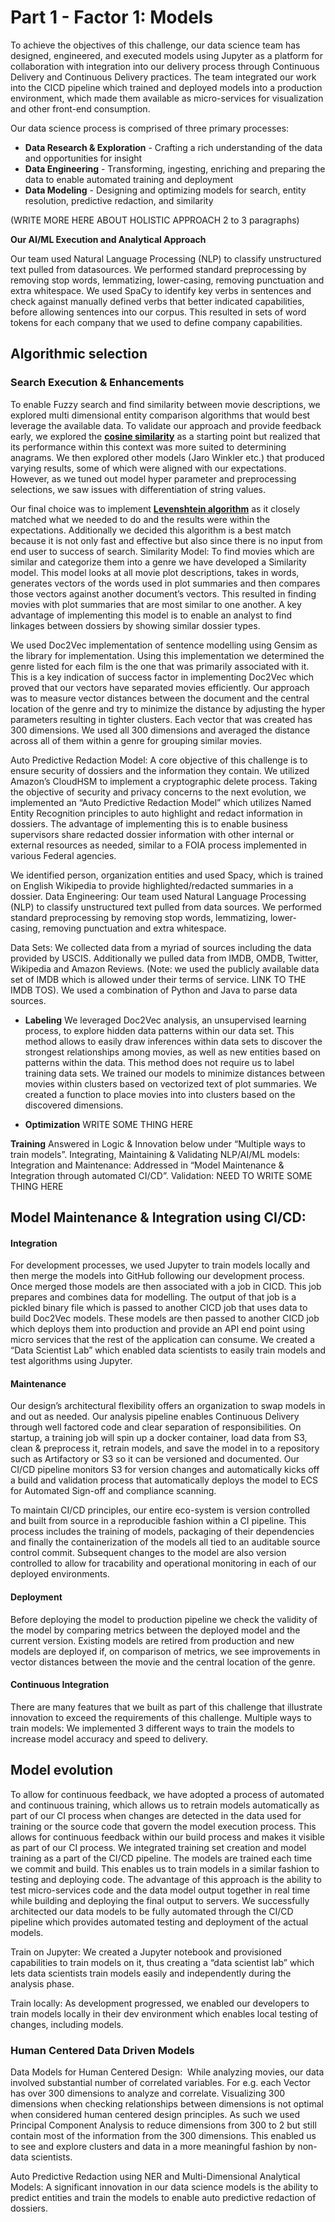 # Part 1 - Factor 1: Models

To achieve the objectives of this challenge, our data science team has designed, engineered, and executed models using Jupyter as a platform for collaboration with integration into our delivery process through Continuous Delivery and Continuous Delivery practices.  The team integrated our work into the CICD pipeline which trained and deployed models into a production environment, which made them available as micro-services for visualization and other front-end consumption.

Our data science process is comprised of three primary processes:
* __Data Research & Exploration__ - Crafting a rich understanding of the data and opportunities for insight
* __Data Engineering__ - Transforming, ingesting, enriching and preparing the data to enable automated training and deployment
* __Data Modeling__ - Designing and optimizing models for search, entity resolution, predictive redaction, and similarity


(WRITE MORE HERE ABOUT HOLISTIC APPROACH 2 to 3 paragraphs)

__Our AI/ML Execution and Analytical Approach__

Our team used Natural Language Processing (NLP) to classify unstructured text pulled from datasources. We performed standard preprocessing by removing stop words, lemmatizing, lower-casing, removing punctuation and extra whitespace. We used SpaCy to identify key verbs in sentences and check against manually defined verbs that better indicated capabilities, before allowing sentences into our corpus. This resulted in sets of word tokens for each company that we used to define company capabilities.

## Algorithmic selection

### Search Execution & Enhancements

To enable Fuzzy search and find similarity between movie descriptions, we  explored multi dimensional entity comparison algorithms that would best leverage the available data.  To validate our approach and provide feedback early, we explored the __[cosine similarity](https://en.wikipedia.org/wiki/Cosine_similarity)__ as a starting point but realized that its performance within this context was more suited to determining anagrams. We then explored other models (Jaro Winkler etc.) that produced varying results, some of which were aligned with our expectations. However, as we tuned out model hyper parameter and preprocessing selections, we saw issues with differentiation of string values.


Our final choice was to implement __[Levenshtein algorithm](https://en.wikipedia.org/wiki/Levenshtein_distance)__  as it closely matched what we needed to do and the results were within the expectations. Additionally we decided this algorithm is a best match because it is not only fast and effective but also since there is no input from end user to success of search.
Similarity Model:  To find movies which are similar and categorize them into a genre we have developed a Similarity model. This model looks at all movie plot descriptions, takes in words, generates vectors of the words used in plot summaries and then compares those vectors against another document’s vectors. This resulted in finding movies with plot summaries that are most similar to one another.
A key advantage of implementing this model is to enable an analyst to find linkages between dossiers by showing similar dossier types.  

We used Doc2Vec implementation of sentence modelling using Gensim as the library for implementation. Using this implementation we determined the genre listed for each film is the one that was primarily associated with it.  This is a key indication of success factor in implementing Doc2Vec which proved that our vectors have separated movies efficiently. Our approach was to measure vector distances between the document and the central location of the genre and try to minimize the distance by adjusting the hyper parameters resulting in tighter clusters. Each vector that was created has 300 dimensions. We used all 300 dimensions and averaged the distance across all of them within a genre for grouping similar movies.

Auto Predictive Redaction Model:  A core objective of this challenge is to ensure security of dossiers and the information they contain. We utilized Amazon’s CloudHSM to implement a cryptographic delete process. Taking the objective of security and privacy concerns to the next evolution, we implemented an “Auto Predictive Redaction Model” which utilizes Named Entity Recognition principles to auto highlight and redact information in dossiers. The advantage of implementing this is to enable business supervisors share redacted dossier information with other internal or external resources as needed, similar to a FOIA process implemented in various Federal agencies.

We identified person, organization entities and used Spacy, which is trained on English Wikipedia to provide highlighted/redacted summaries in a dossier.
Data Engineering: Our team used Natural Language Processing (NLP) to classify unstructured text pulled from data sources. We performed standard preprocessing by removing stop words, lemmatizing, lower-casing, removing punctuation and extra whitespace.

Data Sets: We collected data from a myriad of sources including the data provided by USCIS. Additionally we pulled data from IMDB, OMDB, Twitter, Wikipedia and Amazon Reviews. (Note: we used the publicly available data set of IMDB which is allowed under their terms of service. LINK TO THE IMDB TOS). We used a combination of Python and Java to parse data sources.

* __Labeling__ We leveraged Doc2Vec analysis, an unsupervised learning process, to explore hidden data patterns within our data set. This method allows to easily draw inferences within data sets to discover the strongest relationships among movies, as well as new entities based on patterns within the data. This method does not require us to label training data sets. We trained our models to minimize distances between movies within clusters based on vectorized text of plot summaries. We created a function to place movies into into clusters based on the discovered dimensions.

* __Optimization__ WRITE SOME THING HERE

__Training__ Answered in Logic & Innovation below under “Multiple ways to train models”.
Integrating, Maintaining & Validating NLP/AI/ML models:
Integration and Maintenance: Addressed in “Model Maintenance & Integration through automated CI/CD”.
Validation:  NEED TO WRITE SOME THING HERE

## Model Maintenance & Integration using CI/CD:

#### Integration
For development processes, we used Jupyter to train models locally and then merge the models into GitHub following our development process. Once merged those models are then associated with a job in CICD. This job prepares and combines data for modelling. The output of that job is a pickled binary file which is passed to another CICD job that uses data to build Doc2Vec models. These models are then passed to another CICD job which deploys them into production and provide an API end point using micro services that the rest of the application can consume.
We created a “Data Scientist Lab” which enabled data scientists to easily train models and test algorithms using Jupyter.

#### Maintenance
Our design’s architectural flexibility offers an organization to swap models in and out as needed. Our analysis pipeline enables Continuous Delivery through well factored code and clear separation of responsibilities.  On startup, a training job will spin up a docker container, load data from S3, clean & preprocess it, retrain models, and save the model in to a repository such as Artifactory or S3 so it can be versioned and documented. Our CI/CD pipeline monitors S3 for version changes and automatically kicks off a build and validation process that automatically deploys the model to ECS for Automated Sign-off and compliance scanning.

To maintain CI/CD principles, our entire eco-system is version controlled and built from source in a reproducible fashion within a CI pipeline.  This process includes the training of models, packaging of their dependencies and finally the containerization of the models all tied to an auditable source control commit.  Subsequent changes to the model are also version controlled to allow for tracability and operational monitoring in each of our deployed environments.

#### Deployment
Before deploying the model to production pipeline we check the validity of the model by comparing metrics between the deployed model and the current version. Existing models are retired from production and new models are deployed if, on comparison of metrics, we see improvements in vector distances between the movie and the central location of the genre.

#### Continuous Integration
There are many features that we built as part of this challenge that illustrate innovation to exceed the requirements of this challenge.
Multiple ways to train models: We implemented 3 different ways to train the models to increase model accuracy and speed to delivery.

## Model evolution
To allow for continuous feedback, we have adopted a process of automated and continuous training, which allows us to retrain models automatically as part of our CI process when changes are detected in the data used for training or the source code that govern the model execution process.  This allows for continuous feedback within our build process and makes it visible as part of our CI process. We integrated training set creation and model training as a part of the CI/CD pipeline. The models are trained each time we commit and build. This enables us to train models in a similar fashion to testing and deploying code. The advantage of this approach is the ability to test micro-services code and the data model output together in real time while building and deploying the final output to servers. We successfully architected our data models to be fully automated through the CI/CD pipeline which provides automated testing and deployment of the actual models.

Train on Jupyter: We created a Jupyter notebook and provisioned capabilities to train models on it, thus creating a “data scientist lab” which lets data scientists train models easily and independently during the analysis phase.

Train locally: As development progressed, we enabled our developers to train models locally in their dev environment which enables local testing of changes, including models.

### Human Centered Data Driven Models
Data Models for Human Centered Design:  While analyzing movies, our data involved substantial number of correlated variables. For e.g. each Vector has over 300 dimensions to analyze and correlate. Visualizing 300 dimensions when checking relationships between dimensions is not optimal when considered human centered design principles. As such we used Principal Component Analysis to reduce dimensions from 300 to 2 but still contain most of the information from the 300 dimensions.  This enabled us to see and explore clusters and data in a more meaningful fashion by non-data scientists.


Auto Predictive Redaction using NER and Multi-Dimensional Analytical Models: A significant innovation in our data science models is the ability to predict entities and train the models to enable auto predictive redaction of dossiers.
